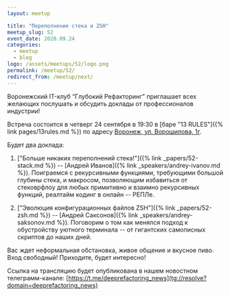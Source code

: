 ```yaml
---
layout: meetup

title: "Переполнение стека и ZSH"
meetup_slug: 52
event_date: 2020.09.24
categories:
  - meetup
  - blog
logo: /assets/meetups/52/logo.png
permalink: /meetup/52/
redirect_from: /meetup/next/
---
```


Воронежский IT-клуб “Глубокий Рефакторинг” приглашает всех желающих послушать и
обсудить доклады от профессионалов индустрии!

Встреча состоится в четверг 24 сентября в 19:30 в [баре "13 RULES"]({% link
pages/13rules.md %}) по адресу [Воронеж, ул. Ворошилова,
1г](https://go.2gis.com/6mn3t).

Будет два доклада:

1. ["Больше никаких переполнений стека!"]({% link _papers/52-stack.md %}) --
   [Андрей Иванов]({% link _speakers/andrey-ivanov.md %}). Поиграемся с
   рекурсивными функциями, требующими большой глубины стека, и макросом,
   позволяющим избавиться от стековрфлоу для любых примитивно и взаимно
   рекурсивных функций, реалтайм кодинг в онлайн -- РЕПЛе.

2. ["Эволюция конфигурационных файлов ZSH"]({% link _papers/52-zsh.md %}) --
    [Андрей Саксонов]({% link _speakers/andrey-saksonov.md %}). Поговорим о том
    как менялся подход к обустройству уютного терминала -- от гигантских
    самописных скриптов до наших дней.

Вас ждет неформальная обстановка, живое общение и вкусное пиво. Вход свободный!
Приходите, будет интересно!

Ссылка на трансляцию будет опубликована в нашем новостном телеграмм-канале:
[https://t.me/deeprefactoring_news](tg://resolve?domain=deeprefactoring_news)
